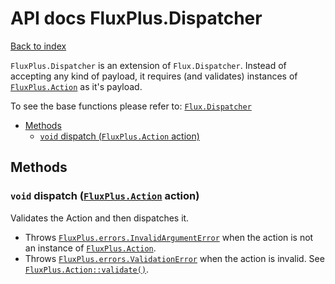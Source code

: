 # API docs FluxPlus.Dispatcher

[Back to index](../README.md)

`FluxPlus.Dispatcher` is an extension of `Flux.Dispatcher`.
Instead of accepting any kind of payload, it requires (and validates) instances of
[`FluxPlus.Action`](../actions/action.md) as it's payload.

To see the base functions please refer to: [`Flux.Dispatcher`](https://github.com/facebook/flux/blob/2.0.2/docs/Dispatcher.md)

<!-- MarkdownTOC depth=3 -->

- [Methods](#methods)
  - [`void` dispatch (`FluxPlus.Action` action)](#void-dispatch-fluxplusaction-action)

<!-- /MarkdownTOC -->

## Methods

### `void` dispatch ([`FluxPlus.Action`](../actions/action.md) action)

Validates the Action and then dispatches it.

* Throws [`FluxPlus.errors.InvalidArgumentError`](../errors/invalid-argument-error.md) when
  the action is not an instance of [`FluxPlus.Action`](../actions/action.md).
* Throws [`FluxPlus.errors.ValidationError`](../errors/validation-error.md) when the action
  is invalid. See [`FluxPlus.Action::validate()`](../actions/action.md#void-validate).
